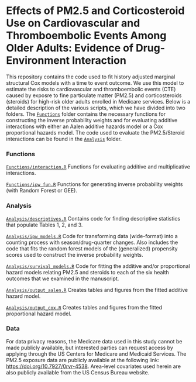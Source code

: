 # Effects of PM2.5 and Corticosteroid Use on Cardiovascular and Thromboembolic Events Among Older Adults: Evidence of Drug-Environment Interaction

This repository contains the code used to fit history adjusted marginal structural Cox models with a time to event outcome. We use this model to estimate the risks to cardiovascular and thromboembolic events (CTE) caused by exposre to fine particulate matter (PM2.5) and corticosteroids (steroids) for high-risk older adults enrolled in Medicare services. Below is a detailed description of the various scripts, which we have divided into two folders. The [`Functions`](https://github.com/kevjosey/pm-steroid/blob/main/Functions/) folder contains the necessary functions for constructing the inverse probability weights and for evaluating additive interactions with either an Aalen additive hazards model or a Cox proportional hazards model. The code used to evaluate the PM2.5/Steroid interactions can be found in the [`Analysis`](https://github.com/kevjosey/pm-steroid/blob/main/Analysis/) folder.

### Functions
[`Functions/interaction.R`](https://github.com/kevjosey/pm-steroid/blob/main/Functions/interaction.R) Functions for evaluating additive and multiplicative interactions. 

[`Functions/ipw_fun.R`](https://github.com/kevjosey/pm-steroid/blob/main/Functions/ipw_fun.R) Functions for generating inverse probability weights (with Random Forest or GEE). 

### Analysis
[`Analysis/descriptives.R`](https://github.com/kevjosey/pm-steroid/blob/main/Analysis/descriptives.R) Contains code for finding descriptive statistics that populate Tables 1, 2, and 3. 

[`Analysis/ipw_models.R`](https://github.com/kevjosey/pm-steroid/blob/main/Analysis/ipw_models.R) Code for transforming data (wide-format) into a counting process with season/drug-quarter changes. Also includes the code that fits the random forest models of the (generalized) propensity scores used to construct the inverse probability weights.

[`Analysis/survival_models.R`](https://github.com/kevjosey/pm-steroid/blob/main/Analysis/survival_models.R) Code for fitting the additive and/or proportional hazard models relating PM2.5 and steroids to each of the six health outcomes that we examined in the manuscript.

[`Analysis/output_aalen.R`](https://github.com/kevjosey/pm-steroid/blob/main/Analysis/output_aalen.R) Creates tables and figures from the fitted additive hazard model.

[`Analysis/output_cox.R`](https://github.com/kevjosey/pm-steroid/blob/main/Analysis/survival_models.R) Creates tables and figures from the fitted proportional hazard model.

### Data
For data privacy reasons, the Medicare data used in this study cannot be made publicly available, but interested parties can request access by applying through the US Centers for Medicare and Medicaid Services. The PM2.5 exposure data are publicly available at the following link: https://doi.org/10.7927/0rvr-4538. Area-level covariates used herein are also publicly available from the US Census Bureau website.
